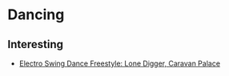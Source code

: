 # Dancing

## Interesting

* [Electro Swing Dance Freestyle: Lone Digger, Caravan Palace](https://www.youtube.com/watch?v=ODou1efdRzU)

